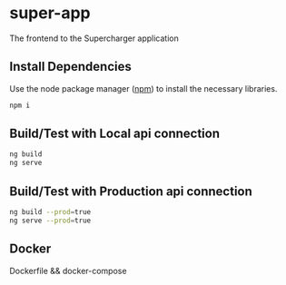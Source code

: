 # super-app

The frontend to the Supercharger application

## Install Dependencies

Use the node package manager ([npm](https://www.npmjs.com/get-npm)) to install the necessary libraries.

```bash
npm i
```

## Build/Test with Local api connection

```bash
ng build
ng serve
```

## Build/Test with Production api connection

```bash
ng build --prod=true
ng serve --prod=true
```

## Docker

Dockerfile && docker-compose